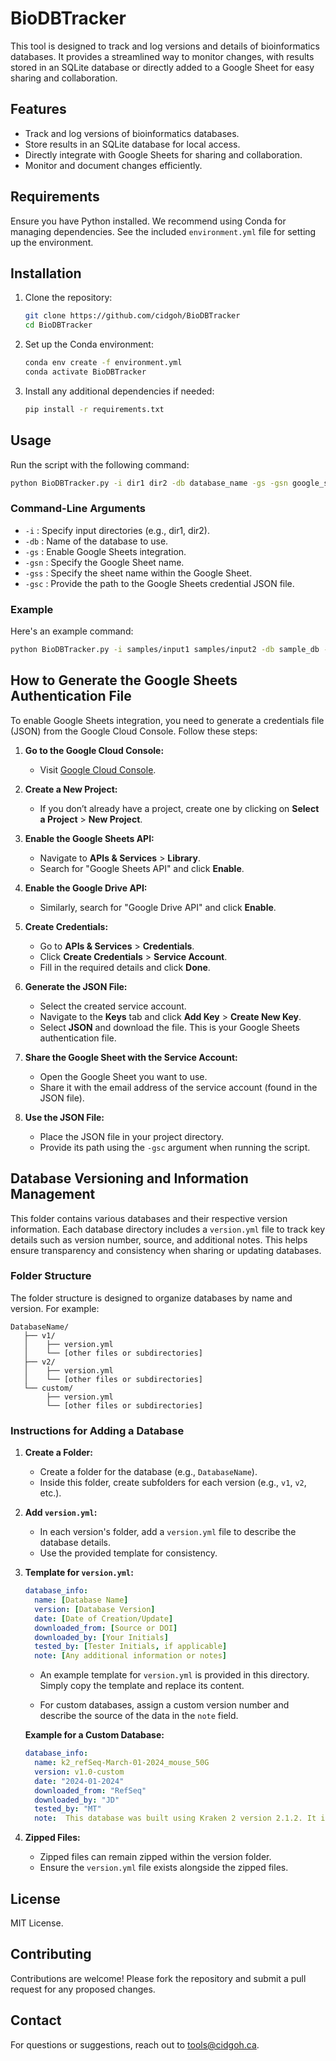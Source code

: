 # BioDBTracker

This tool is designed to track and log versions and details of bioinformatics databases. It provides a streamlined way to monitor changes, with results stored in an SQLite database or directly added to a Google Sheet for easy sharing and collaboration.

## Features

- Track and log versions of bioinformatics databases.
- Store results in an SQLite database for local access.
- Directly integrate with Google Sheets for sharing and collaboration.
- Monitor and document changes efficiently.

## Requirements

Ensure you have Python installed. We recommend using Conda for managing dependencies. See the included `environment.yml` file for setting up the environment.

## Installation

1. Clone the repository:

    ```bash
    git clone https://github.com/cidgoh/BioDBTracker
    cd BioDBTracker
    ```

2. Set up the Conda environment:

    ```bash
    conda env create -f environment.yml
    conda activate BioDBTracker
    ```

3. Install any additional dependencies if needed:

    ```bash
    pip install -r requirements.txt
    ```

## Usage

Run the script with the following command:

```bash
python BioDBTracker.py -i dir1 dir2 -db database_name -gs -gsn google_sheet -gss google_sheet_name -gsc database-cidgoh-1dbcf7c8bf62.json
```

### Command-Line Arguments

- `-i` : Specify input directories (e.g., dir1, dir2).
- `-db` : Name of the database to use.
- `-gs` : Enable Google Sheets integration.
- `-gsn` : Specify the Google Sheet name.
- `-gss` : Specify the sheet name within the Google Sheet.
- `-gsc` : Provide the path to the Google Sheets credential JSON file.

### Example

Here's an example command:

```bash
python BioDBTracker.py -i samples/input1 samples/input2 -db sample_db -gs -gsn MyGoogleSheet -gss Sheet1 -gsc my-google-credentials.json
```
## How to Generate the Google Sheets Authentication File

To enable Google Sheets integration, you need to generate a credentials file (JSON) from the Google Cloud Console. Follow these steps:

1. **Go to the Google Cloud Console:**
   - Visit [Google Cloud Console](https://console.cloud.google.com/).

2. **Create a New Project:**
   - If you don’t already have a project, create one by clicking on **Select a Project** > **New Project**.

3. **Enable the Google Sheets API:**
   - Navigate to **APIs & Services** > **Library**.
   - Search for "Google Sheets API" and click **Enable**.

4. **Enable the Google Drive API:**
   - Similarly, search for "Google Drive API" and click **Enable**.

5. **Create Credentials:**
   - Go to **APIs & Services** > **Credentials**.
   - Click **Create Credentials** > **Service Account**.
   - Fill in the required details and click **Done**.

6. **Generate the JSON File:**
   - Select the created service account.
   - Navigate to the **Keys** tab and click **Add Key** > **Create New Key**.
   - Select **JSON** and download the file. This is your Google Sheets authentication file.

7. **Share the Google Sheet with the Service Account:**
   - Open the Google Sheet you want to use.
   - Share it with the email address of the service account (found in the JSON file).

8. **Use the JSON File:**
   - Place the JSON file in your project directory.
   - Provide its path using the `-gsc` argument when running the script.

## Database Versioning and Information Management

This folder contains various databases and their respective version information. Each database directory includes a `version.yml` file to track key details such as version number, source, and additional notes. This helps ensure transparency and consistency when sharing or updating databases.

### Folder Structure

The folder structure is designed to organize databases by name and version. For example:

```
DatabaseName/
   ├── v1/
   │    ├── version.yml
   │    └── [other files or subdirectories]
   ├── v2/
   │    ├── version.yml
   │    └── [other files or subdirectories]
   └── custom/
        ├── version.yml
        └── [other files or subdirectories]
```

### Instructions for Adding a Database

1. **Create a Folder:**
   - Create a folder for the database (e.g., `DatabaseName`).
   - Inside this folder, create subfolders for each version (e.g., `v1`, `v2`, etc.).

2. **Add `version.yml`:**
   - In each version's folder, add a `version.yml` file to describe the database details.
   - Use the provided template for consistency.

3. **Template for `version.yml`:**
   ```yaml
   database_info:
     name: [Database Name]
     version: [Database Version]
     date: [Date of Creation/Update]
     downloaded_from: [Source or DOI]
     downloaded_by: [Your Initials]
     tested_by: [Tester Initials, if applicable]
     note: [Any additional information or notes]
   ```
   - An example template for `version.yml` is provided in this directory. Simply copy the template and replace its content.

   - For custom databases, assign a custom version number and describe the source of the data in the `note` field.

   **Example for a Custom Database:**
   ```yaml
   database_info:
     name: k2_refSeq-March-01-2024_mouse_50G
     version: v1.0-custom
     date: "2024-01-2024"
     downloaded_from: "RefSeq"
     downloaded_by: "JD"
     tested_by: "MT"
     note:  This database was built using Kraken 2 version 2.1.2. It includes genomes from RefSeq release 221, covering the following: Archaea, Bacter, Human, Plasmid, UniVec_Core, Viral genomes

   ```

4. **Zipped Files:**
   - Zipped files can remain zipped within the version folder.
   - Ensure the `version.yml` file exists alongside the zipped files.

## License

MIT License.

## Contributing

Contributions are welcome! Please fork the repository and submit a pull request for any proposed changes.

## Contact

For questions or suggestions, reach out to tools@cidgoh.ca.
